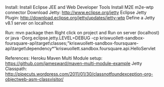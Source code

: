 Install:
Install Eclipse JEE and Web Developer Tools
Install M2E m2e-wtp connector
Download Jetty: http://www.eclipse.org/jetty
Eclipse Jetty Plugin: http://download.eclipse.org/jetty/updates/jetty-wtp
Define a Jetty v8.1 server on localhost 

Run:
mvn package
then
  Right click on project and Run on server (localhost)
  or
  java -Dorg.eclipse.jetty.LEVEL=DEBUG -cp kriswuollett-sandbox-foursquare-api\target\classes;"kriswuollett-sandbox-foursquare-api\target\dependency\*"kriswuollett.sandbox.foursquare.api.HelloServlet

References:
Heroku Maven Multi Module setup: https://github.com/jamesward/maven-multi-module-example
Jetty Classpath: http://pipecuts.wordpress.com/2011/01/30/classnotfoundexception-org-objectweb-asm-classvisitor/

